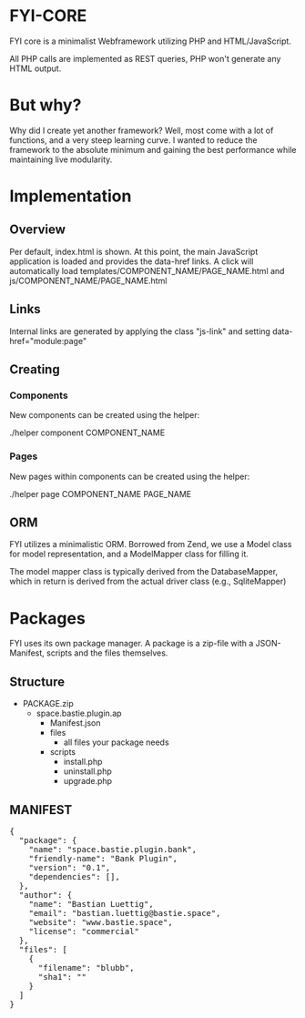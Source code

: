 # FYI-CORE
FYI core is a minimalist Webframework utilizing PHP and HTML/JavaScript.

All PHP calls are implemented as REST queries, PHP won't generate any HTML output.

# But why?

Why did I create yet another framework? Well, most come with a lot of functions, and a very steep learning curve.
I wanted to reduce the framework to the absolute minimum and gaining the best performance while maintaining live modularity.

# Implementation

## Overview

Per default, index.html is shown. At this point, the main JavaScript application is loaded and provides the data-href links.
A click will automatically load templates/COMPONENT_NAME/PAGE_NAME.html and js/COMPONENT_NAME/PAGE_NAME.html

## Links

Internal links are generated by applying the class "js-link" and setting data-href="module:page"

## Creating

### Components
New components can be created using the helper:

./helper component COMPONENT_NAME


### Pages

New pages within components can be created using the helper:

./helper page COMPONENT_NAME PAGE_NAME


## ORM

FYI utilizes a minimalistic ORM. Borrowed from Zend, we use a Model class for model representation, and a ModelMapper class for filling it.

The model mapper class is typically derived from the DatabaseMapper, which in return is derived from the actual driver class (e.g., SqliteMapper)

# Packages

FYI uses its own package manager. A package is a zip-file with a JSON-Manifest, scripts and the files themselves.

## Structure

- PACKAGE.zip
  - space.bastie.plugin.ap
    - Manifest.json
    - files
      - all files your package needs
    - scripts
      - install.php
      - uninstall.php
      - upgrade.php
    
## MANIFEST

<pre>
{
  "package": {
    "name": "space.bastie.plugin.bank",
    "friendly-name": "Bank Plugin",
    "version": "0.1",
    "dependencies": [],
  },
  "author": {
    "name": "Bastian Luettig",
    "email": "bastian.luettig@bastie.space",
    "website": "www.bastie.space",
    "license": "commercial"
  },
  "files": [
    {
      "filename": "blubb",
      "sha1": ""
    }
  ]
}
</pre>

